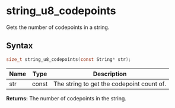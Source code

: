 # string_u8_codepoints

Gets the number of codepoints in a string.

## Syntax

```c
size_t string_u8_codepoints(const String* str);
```

| Name | Type | Description |
| --- | --- | --- |
| str | const | The string to get the codepoint count of. |

**Returns:** The number of codepoints in the string.


